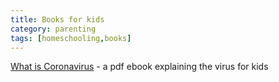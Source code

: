 ```yaml
---
title: Books for kids
category: parenting
tags: [homeschooling,books]
---
```


[What is Coronavirus](/what_is_coronavirus.pdf) - a pdf ebook explaining the virus for kids
